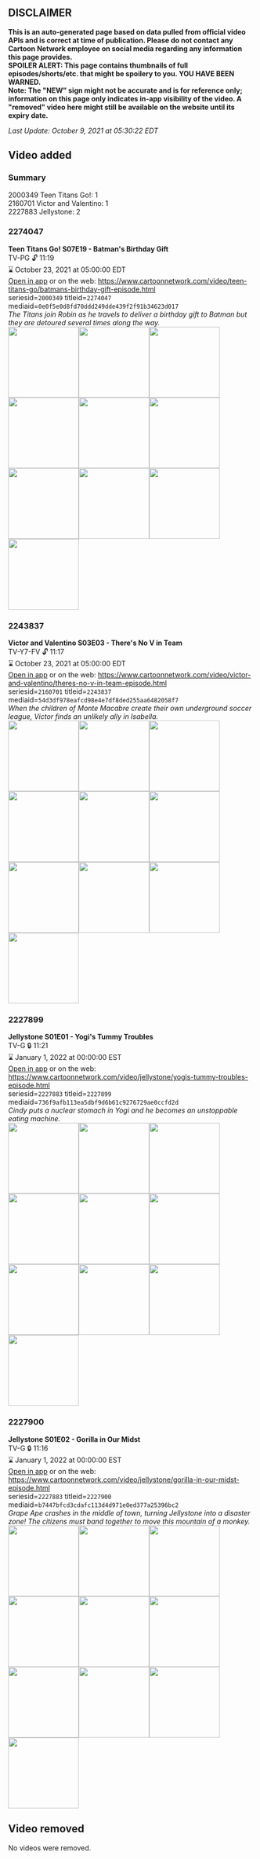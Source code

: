 ## DISCLAIMER
**This is an auto-generated page based on data pulled from official video APIs and is correct at time of publication. Please do not contact any Cartoon Network employee on social media regarding any information this page provides.**  
**SPOILER ALERT: This page contains thumbnails of full episodes/shorts/etc. that might be spoilery to you. YOU HAVE BEEN WARNED.**  
**Note: The "NEW" sign might not be accurate and is for reference only; information on this page only indicates in-app visibility of the video. A "removed" video here might still be available on the website until its expiry date.**  

_Last Update: October 9, 2021 at 05:30:22 EDT_
## Video added
### Summary
2000349 Teen Titans Go!: 1  
2160701 Victor and Valentino: 1  
2227883 Jellystone: 2  
### 2274047
**Teen Titans Go! S07E19 - Batman's Birthday Gift**  
TV-PG 🔓 11:19  
⌛ October 23, 2021 at 05:00:00 EDT  
[Open in app](https://cnvideo.sercomkc.org/redirector.html?type=cnapp&seriesid=2000349&titleid=2274047&mediaid=0e0f5e0d8fd70ddd249dde439f2f91b34623d017) or on the web: https://www.cartoonnetwork.com/video/teen-titans-go/batmans-birthday-gift-episode.html  
seriesid=`2000349` titleid=`2274047` mediaid=`0e0f5e0d8fd70ddd249dde439f2f91b34623d017`  
_The Titans join Robin as he travels to deliver a birthday gift to Batman but they are detoured several times along the way._  
<a href="https://s3.amazonaws.com/cartoonorchestrator/2274047_001_1280x720.jpg"><img src="https://s3.amazonaws.com/cartoonorchestrator/2274047_001_640x360.jpg" height="144px" /></a><a href="https://s3.amazonaws.com/cartoonorchestrator/2274047_002_1280x720.jpg"><img src="https://s3.amazonaws.com/cartoonorchestrator/2274047_002_640x360.jpg" height="144px" /></a><a href="https://s3.amazonaws.com/cartoonorchestrator/2274047_003_1280x720.jpg"><img src="https://s3.amazonaws.com/cartoonorchestrator/2274047_003_640x360.jpg" height="144px" /></a><a href="https://s3.amazonaws.com/cartoonorchestrator/2274047_004_1280x720.jpg"><img src="https://s3.amazonaws.com/cartoonorchestrator/2274047_004_640x360.jpg" height="144px" /></a><a href="https://s3.amazonaws.com/cartoonorchestrator/2274047_005_1280x720.jpg"><img src="https://s3.amazonaws.com/cartoonorchestrator/2274047_005_640x360.jpg" height="144px" /></a><a href="https://s3.amazonaws.com/cartoonorchestrator/2274047_006_1280x720.jpg"><img src="https://s3.amazonaws.com/cartoonorchestrator/2274047_006_640x360.jpg" height="144px" /></a><a href="https://s3.amazonaws.com/cartoonorchestrator/2274047_007_1280x720.jpg"><img src="https://s3.amazonaws.com/cartoonorchestrator/2274047_007_640x360.jpg" height="144px" /></a><a href="https://s3.amazonaws.com/cartoonorchestrator/2274047_008_1280x720.jpg"><img src="https://s3.amazonaws.com/cartoonorchestrator/2274047_008_640x360.jpg" height="144px" /></a><a href="https://s3.amazonaws.com/cartoonorchestrator/2274047_009_1280x720.jpg"><img src="https://s3.amazonaws.com/cartoonorchestrator/2274047_009_640x360.jpg" height="144px" /></a><a href="https://s3.amazonaws.com/cartoonorchestrator/2274047_010_1280x720.jpg"><img src="https://s3.amazonaws.com/cartoonorchestrator/2274047_010_640x360.jpg" height="144px" /></a>
### 2243837
**Victor and Valentino S03E03 - There's No V in Team**  
TV-Y7-FV 🔓 11:17  
⌛ October 23, 2021 at 05:00:00 EDT  
[Open in app](https://cnvideo.sercomkc.org/redirector.html?type=cnapp&seriesid=2160701&titleid=2243837&mediaid=54d3df978eafcd98e4e7df8ded255aa6482058f7) or on the web: https://www.cartoonnetwork.com/video/victor-and-valentino/theres-no-v-in-team-episode.html  
seriesid=`2160701` titleid=`2243837` mediaid=`54d3df978eafcd98e4e7df8ded255aa6482058f7`  
_When the children of Monte Macabre create their own underground soccer league, Victor finds an unlikely ally in Isabella._  
<a href="https://s3.amazonaws.com/cartoonorchestrator/2243837_001_1280x720.jpg"><img src="https://s3.amazonaws.com/cartoonorchestrator/2243837_001_640x360.jpg" height="144px" /></a><a href="https://s3.amazonaws.com/cartoonorchestrator/2243837_002_1280x720.jpg"><img src="https://s3.amazonaws.com/cartoonorchestrator/2243837_002_640x360.jpg" height="144px" /></a><a href="https://s3.amazonaws.com/cartoonorchestrator/2243837_003_1280x720.jpg"><img src="https://s3.amazonaws.com/cartoonorchestrator/2243837_003_640x360.jpg" height="144px" /></a><a href="https://s3.amazonaws.com/cartoonorchestrator/2243837_004_1280x720.jpg"><img src="https://s3.amazonaws.com/cartoonorchestrator/2243837_004_640x360.jpg" height="144px" /></a><a href="https://s3.amazonaws.com/cartoonorchestrator/2243837_005_1280x720.jpg"><img src="https://s3.amazonaws.com/cartoonorchestrator/2243837_005_640x360.jpg" height="144px" /></a><a href="https://s3.amazonaws.com/cartoonorchestrator/2243837_006_1280x720.jpg"><img src="https://s3.amazonaws.com/cartoonorchestrator/2243837_006_640x360.jpg" height="144px" /></a><a href="https://s3.amazonaws.com/cartoonorchestrator/2243837_007_1280x720.jpg"><img src="https://s3.amazonaws.com/cartoonorchestrator/2243837_007_640x360.jpg" height="144px" /></a><a href="https://s3.amazonaws.com/cartoonorchestrator/2243837_008_1280x720.jpg"><img src="https://s3.amazonaws.com/cartoonorchestrator/2243837_008_640x360.jpg" height="144px" /></a><a href="https://s3.amazonaws.com/cartoonorchestrator/2243837_009_1280x720.jpg"><img src="https://s3.amazonaws.com/cartoonorchestrator/2243837_009_640x360.jpg" height="144px" /></a><a href="https://s3.amazonaws.com/cartoonorchestrator/2243837_010_1280x720.jpg"><img src="https://s3.amazonaws.com/cartoonorchestrator/2243837_010_640x360.jpg" height="144px" /></a>
### 2227899
**Jellystone S01E01 - Yogi's Tummy Troubles**  
TV-G 🔒 11:21  
⌛ January 1, 2022 at 00:00:00 EST  
[Open in app](https://cnvideo.sercomkc.org/redirector.html?type=cnapp&seriesid=2227883&titleid=2227899&mediaid=736f9afb113ea5dbf9d6b61c9276729ae0ccfd2d) or on the web: https://www.cartoonnetwork.com/video/jellystone/yogis-tummy-troubles-episode.html  
seriesid=`2227883` titleid=`2227899` mediaid=`736f9afb113ea5dbf9d6b61c9276729ae0ccfd2d`  
_Cindy puts a nuclear stomach in Yogi and he becomes an unstoppable eating machine._  
<a href="https://s3.amazonaws.com/cartoonorchestrator/2227899_001_1280x720.jpg"><img src="https://s3.amazonaws.com/cartoonorchestrator/2227899_001_640x360.jpg" height="144px" /></a><a href="https://s3.amazonaws.com/cartoonorchestrator/2227899_002_1280x720.jpg"><img src="https://s3.amazonaws.com/cartoonorchestrator/2227899_002_640x360.jpg" height="144px" /></a><a href="https://s3.amazonaws.com/cartoonorchestrator/2227899_003_1280x720.jpg"><img src="https://s3.amazonaws.com/cartoonorchestrator/2227899_003_640x360.jpg" height="144px" /></a><a href="https://s3.amazonaws.com/cartoonorchestrator/2227899_004_1280x720.jpg"><img src="https://s3.amazonaws.com/cartoonorchestrator/2227899_004_640x360.jpg" height="144px" /></a><a href="https://s3.amazonaws.com/cartoonorchestrator/2227899_005_1280x720.jpg"><img src="https://s3.amazonaws.com/cartoonorchestrator/2227899_005_640x360.jpg" height="144px" /></a><a href="https://s3.amazonaws.com/cartoonorchestrator/2227899_006_1280x720.jpg"><img src="https://s3.amazonaws.com/cartoonorchestrator/2227899_006_640x360.jpg" height="144px" /></a><a href="https://s3.amazonaws.com/cartoonorchestrator/2227899_007_1280x720.jpg"><img src="https://s3.amazonaws.com/cartoonorchestrator/2227899_007_640x360.jpg" height="144px" /></a><a href="https://s3.amazonaws.com/cartoonorchestrator/2227899_008_1280x720.jpg"><img src="https://s3.amazonaws.com/cartoonorchestrator/2227899_008_640x360.jpg" height="144px" /></a><a href="https://s3.amazonaws.com/cartoonorchestrator/2227899_009_1280x720.jpg"><img src="https://s3.amazonaws.com/cartoonorchestrator/2227899_009_640x360.jpg" height="144px" /></a><a href="https://s3.amazonaws.com/cartoonorchestrator/2227899_010_1280x720.jpg"><img src="https://s3.amazonaws.com/cartoonorchestrator/2227899_010_640x360.jpg" height="144px" /></a>
### 2227900
**Jellystone S01E02 - Gorilla in Our Midst**  
TV-G 🔒 11:16  
⌛ January 1, 2022 at 00:00:00 EST  
[Open in app](https://cnvideo.sercomkc.org/redirector.html?type=cnapp&seriesid=2227883&titleid=2227900&mediaid=b7447bfcd3cdafc113d4d971e0ed377a25396bc2) or on the web: https://www.cartoonnetwork.com/video/jellystone/gorilla-in-our-midst-episode.html  
seriesid=`2227883` titleid=`2227900` mediaid=`b7447bfcd3cdafc113d4d971e0ed377a25396bc2`  
_Grape Ape crashes in the middle of town, turning Jellystone into a disaster zone! The citizens must band together to move this mountain of a monkey._  
<a href="https://s3.amazonaws.com/cartoonorchestrator/2227900_001_1280x720.jpg"><img src="https://s3.amazonaws.com/cartoonorchestrator/2227900_001_640x360.jpg" height="144px" /></a><a href="https://s3.amazonaws.com/cartoonorchestrator/2227900_002_1280x720.jpg"><img src="https://s3.amazonaws.com/cartoonorchestrator/2227900_002_640x360.jpg" height="144px" /></a><a href="https://s3.amazonaws.com/cartoonorchestrator/2227900_003_1280x720.jpg"><img src="https://s3.amazonaws.com/cartoonorchestrator/2227900_003_640x360.jpg" height="144px" /></a><a href="https://s3.amazonaws.com/cartoonorchestrator/2227900_004_1280x720.jpg"><img src="https://s3.amazonaws.com/cartoonorchestrator/2227900_004_640x360.jpg" height="144px" /></a><a href="https://s3.amazonaws.com/cartoonorchestrator/2227900_005_1280x720.jpg"><img src="https://s3.amazonaws.com/cartoonorchestrator/2227900_005_640x360.jpg" height="144px" /></a><a href="https://s3.amazonaws.com/cartoonorchestrator/2227900_006_1280x720.jpg"><img src="https://s3.amazonaws.com/cartoonorchestrator/2227900_006_640x360.jpg" height="144px" /></a><a href="https://s3.amazonaws.com/cartoonorchestrator/2227900_007_1280x720.jpg"><img src="https://s3.amazonaws.com/cartoonorchestrator/2227900_007_640x360.jpg" height="144px" /></a><a href="https://s3.amazonaws.com/cartoonorchestrator/2227900_008_1280x720.jpg"><img src="https://s3.amazonaws.com/cartoonorchestrator/2227900_008_640x360.jpg" height="144px" /></a><a href="https://s3.amazonaws.com/cartoonorchestrator/2227900_009_1280x720.jpg"><img src="https://s3.amazonaws.com/cartoonorchestrator/2227900_009_640x360.jpg" height="144px" /></a><a href="https://s3.amazonaws.com/cartoonorchestrator/2227900_010_1280x720.jpg"><img src="https://s3.amazonaws.com/cartoonorchestrator/2227900_010_640x360.jpg" height="144px" /></a>
## Video removed
No videos were removed.  
